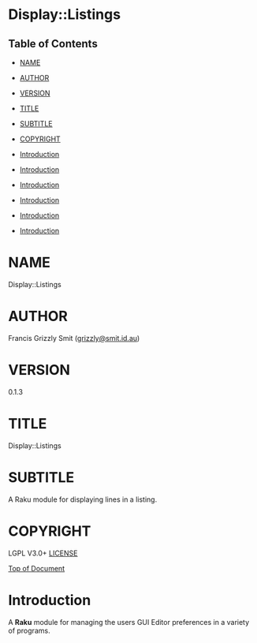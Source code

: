 Display::Listings
=================

Table of Contents
-----------------

  * [NAME](#name)

  * [AUTHOR](#author)

  * [VERSION](#version)

  * [TITLE](#title)

  * [SUBTITLE](#subtitle)

  * [COPYRIGHT](#copyright)

  * [Introduction](#introduction)

  * [Introduction](#introduction)

  * [Introduction](#introduction)

  * [Introduction](#introduction)

  * [Introduction](#introduction)

  * [Introduction](#introduction)

NAME
====

Display::Listings 

AUTHOR
======

Francis Grizzly Smit (grizzly@smit.id.au)

VERSION
=======

0.1.3

TITLE
=====

Display::Listings

SUBTITLE
========

A Raku module for displaying lines in a listing.

COPYRIGHT
=========

LGPL V3.0+ [LICENSE](https://github.com/grizzlysmit/Display-Listings/blob/main/LICENSE)

[Top of Document](#table-of-contents)

Introduction
============

A **Raku** module for managing the users GUI Editor preferences in a variety of programs. 

